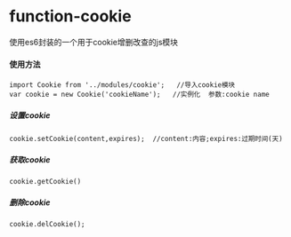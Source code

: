 # function-cookie
使用es6封装的一个用于cookie增删改查的js模块

#### 使用方法
```
import Cookie from '../modules/cookie';   //导入cookie模块
var cookie = new Cookie('cookieName');   //实例化  参数:cookie name
```
##### 设置cookie
```
cookie.setCookie(content,expires);  //content:内容;expires:过期时间(天)
```
 
##### 获取cookie
```
cookie.getCookie()
```
 
##### 删除cookie
```
cookie.delCookie();
```
